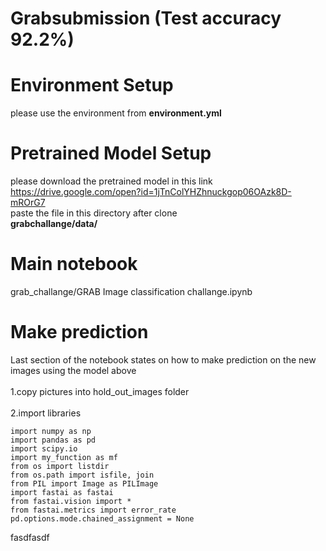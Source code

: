 # Grabsubmission (Test accuracy 92.2%)
# Environment Setup<br>
please use the environment from **environment.yml**<br>
# Pretrained Model Setup<br>
please download the pretrained model in this link <br>
https://drive.google.com/open?id=1jTnColYHZhnuckgop06OAzk8D-mROrG7 <br>
paste the file in this directory after clone <br> 
**grabchallange/data/**
# Main notebook<br>
grab_challange/GRAB Image classification challange.ipynb
# Make prediction
Last section of the notebook states on how to make prediction on the new images using the model above<br><br>
1.copy pictures into hold_out_images folder<br>
<br>
2.import libraries
```
import numpy as np
import pandas as pd
import scipy.io
import my_function as mf
from os import listdir
from os.path import isfile, join
from PIL import Image as PILImage
import fastai as fastai
from fastai.vision import *
from fastai.metrics import error_rate
pd.options.mode.chained_assignment = None
```
fasdfasdf
